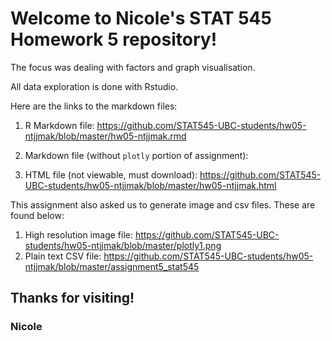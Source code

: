 # Welcome to Nicole's STAT 545 Homework 5 repository!

The focus was dealing with factors and graph visualisation.

All data exploration is done with Rstudio.

Here are the links to the markdown files:

1. R Markdown file: https://github.com/STAT545-UBC-students/hw05-ntjjmak/blob/master/hw05-ntjjmak.rmd

2. Markdown file (without `plotly` portion of assignment): 

3. HTML file (not viewable, must download): https://github.com/STAT545-UBC-students/hw05-ntjjmak/blob/master/hw05-ntjjmak.html

This assignment also asked us to generate image and csv files. These are found below:

1) High resolution image file: https://github.com/STAT545-UBC-students/hw05-ntjjmak/blob/master/plotly1.png
2) Plain text CSV file: https://github.com/STAT545-UBC-students/hw05-ntjjmak/blob/master/assignment5_stat545

## Thanks for visiting!

### Nicole
